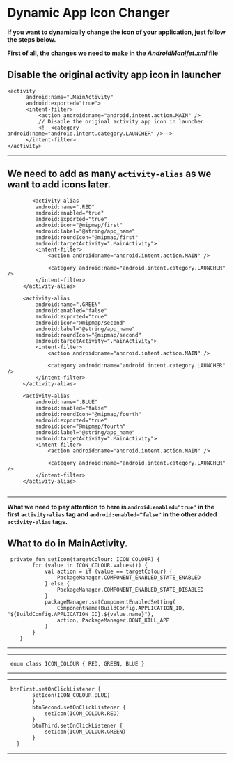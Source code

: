 ﻿# Dynamic App Icon Changer

**If you want to dynamically change the icon of your application, just follow the steps below.**


**First of all, the changes we need to make in the _AndroidManifet.xml_ file**

**Disable the original activity app icon in launcher**
---
   ```
   <activity
         android:name=".MainActivity"
         android:exported="true">
         <intent-filter>
             <action android:name="android.intent.action.MAIN" />
             // Disable the original activity app icon in launcher
             <!--<category android:name="android.intent.category.LAUNCHER" />-->
         </intent-filter>
   </activity>
   ```
---
   We need to add as many ```activity-alias``` as we want to add icons later.
   ---
   
   ```
           <activity-alias
            android:name=".RED"
            android:enabled="true"
            android:exported="true"
            android:icon="@mipmap/first"
            android:label="@string/app_name"
            android:roundIcon="@mipmap/first"
            android:targetActivity=".MainActivity">
            <intent-filter>
                <action android:name="android.intent.action.MAIN" />

                <category android:name="android.intent.category.LAUNCHER" />
            </intent-filter>
        </activity-alias>

        <activity-alias
            android:name=".GREEN"
            android:enabled="false"
            android:exported="true"
            android:icon="@mipmap/second"
            android:label="@string/app_name"
            android:roundIcon="@mipmap/second"
            android:targetActivity=".MainActivity">
            <intent-filter>
                <action android:name="android.intent.action.MAIN" />

                <category android:name="android.intent.category.LAUNCHER" />
            </intent-filter>
        </activity-alias>

        <activity-alias
            android:name=".BLUE"
            android:enabled="false"
            android:roundIcon="@mipmap/fourth"
            android:exported="true"
            android:icon="@mipmap/fourth"
            android:label="@string/app_name"
            android:targetActivity=".MainActivity">
            <intent-filter>
                <action android:name="android.intent.action.MAIN" />

                <category android:name="android.intent.category.LAUNCHER" />
            </intent-filter>
        </activity-alias>
        
 ```
 ---
**What we need to pay attention to here is ```android:enabled="true"``` in the first ```activity-alias``` tag and ```android:enabled="false"``` in the other added ```activity-alias``` tags.**

**What to do in MainActivity.**
---
```
 private fun setIcon(targetColour: ICON_COLOUR) {
        for (value in ICON_COLOUR.values()) {
            val action = if (value == targetColour) {
                PackageManager.COMPONENT_ENABLED_STATE_ENABLED
            } else {
                PackageManager.COMPONENT_ENABLED_STATE_DISABLED
            }
            packageManager.setComponentEnabledSetting(
                ComponentName(BuildConfig.APPLICATION_ID, "${BuildConfig.APPLICATION_ID}.${value.name}"),
                action, PackageManager.DONT_KILL_APP
            )
        }
    }
```
---

---
```
 enum class ICON_COLOUR { RED, GREEN, BLUE }
```
---

---
```
 btnFirst.setOnClickListener {
        setIcon(ICON_COLOUR.BLUE)
        }
        btnSecond.setOnClickListener {
            setIcon(ICON_COLOUR.RED)
        }
        btnThird.setOnClickListener {
            setIcon(ICON_COLOUR.GREEN)
        }
   }
 ```
 ---

 
   
   


